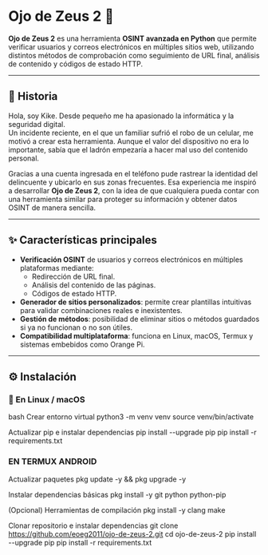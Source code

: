 # Ojo de Zeus 2 🔱

**Ojo de Zeus 2** es una herramienta **OSINT avanzada en Python** que permite verificar usuarios y correos electrónicos en múltiples sitios web, utilizando distintos métodos de comprobación como seguimiento de URL final, análisis de contenido y códigos de estado HTTP.  

---

## 📖 Historia

Hola, soy Kike. Desde pequeño me ha apasionado la informática y la seguridad digital.  
Un incidente reciente, en el que un familiar sufrió el robo de un celular, me motivó a crear esta herramienta. Aunque el valor del dispositivo no era lo importante, sabía que el ladrón empezaría a hacer mal uso del contenido personal.  

Gracias a una cuenta ingresada en el teléfono pude rastrear la identidad del delincuente y ubicarlo en sus zonas frecuentes. Esa experiencia me inspiró a desarrollar **Ojo de Zeus 2**, con la idea de que cualquiera pueda contar con una herramienta similar para proteger su información y obtener datos OSINT de manera sencilla.

---

## ✨ Características principales

- **Verificación OSINT** de usuarios y correos electrónicos en múltiples plataformas mediante:
  - Redirección de URL final.
  - Análisis del contenido de las páginas.
  - Códigos de estado HTTP.
- **Generador de sitios personalizados**: permite crear plantillas intuitivas para validar combinaciones reales e inexistentes.
- **Gestión de métodos**: posibilidad de eliminar sitios o métodos guardados si ya no funcionan o no son útiles.
- **Compatibilidad multiplataforma**: funciona en Linux, macOS, Termux y sistemas embebidos como Orange Pi.

---

## ⚙️ Instalación

### 🔹 En Linux / macOS

bash
Crear entorno virtual
python3 -m venv venv
source venv/bin/activate

Actualizar pip e instalar dependencias
pip install --upgrade pip
pip install -r requirements.txt

### EN TERMUX ANDROID 
Actualizar paquetes
pkg update -y && pkg upgrade -y

 Instalar dependencias básicas
pkg install -y git python python-pip

(Opcional) Herramientas de compilación
pkg install -y clang make

 Clonar repositorio e instalar dependencias
git clone https://github.com/eoeg2011/ojo-de-zeus-2.git
cd ojo-de-zeus-2
pip install --upgrade pip
pip install -r requirements.txt
